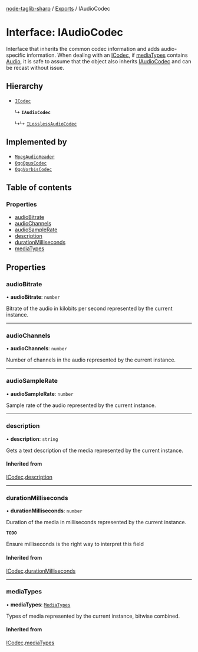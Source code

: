 [node-taglib-sharp](../README.md) / [Exports](../modules.md) / IAudioCodec

# Interface: IAudioCodec

Interface that inherits the common codec information and adds audio-specific information.
When dealing with an [ICodec](ICodec.md), if [mediaTypes](ICodec.md#mediatypes) contains
[Audio](../enums/MediaTypes.md#audio), it is safe to assume that the object also inherits [IAudioCodec](IAudioCodec.md)
and can be recast without issue.

## Hierarchy

- [`ICodec`](ICodec.md)

  ↳ **`IAudioCodec`**

  ↳↳ [`ILosslessAudioCodec`](ILosslessAudioCodec.md)

## Implemented by

- [`MpegAudioHeader`](../classes/MpegAudioHeader.md)
- [`OggOpusCodec`](../classes/OggOpusCodec.md)
- [`OggVorbisCodec`](../classes/OggVorbisCodec.md)

## Table of contents

### Properties

- [audioBitrate](IAudioCodec.md#audiobitrate)
- [audioChannels](IAudioCodec.md#audiochannels)
- [audioSampleRate](IAudioCodec.md#audiosamplerate)
- [description](IAudioCodec.md#description)
- [durationMilliseconds](IAudioCodec.md#durationmilliseconds)
- [mediaTypes](IAudioCodec.md#mediatypes)

## Properties

### audioBitrate

• **audioBitrate**: `number`

Bitrate of the audio in kilobits per second represented by the current instance.

___

### audioChannels

• **audioChannels**: `number`

Number of channels in the audio represented by the current instance.

___

### audioSampleRate

• **audioSampleRate**: `number`

Sample rate of the audio represented by the current instance.

___

### description

• **description**: `string`

Gets a text description of the media represented by the current instance.

#### Inherited from

[ICodec](ICodec.md).[description](ICodec.md#description)

___

### durationMilliseconds

• **durationMilliseconds**: `number`

Duration of the media in milliseconds represented by the current instance.

**`TODO`**

Ensure milliseconds is the right way to interpret this field

#### Inherited from

[ICodec](ICodec.md).[durationMilliseconds](ICodec.md#durationmilliseconds)

___

### mediaTypes

• **mediaTypes**: [`MediaTypes`](../enums/MediaTypes.md)

Types of media represented by the current instance, bitwise combined.

#### Inherited from

[ICodec](ICodec.md).[mediaTypes](ICodec.md#mediatypes)
